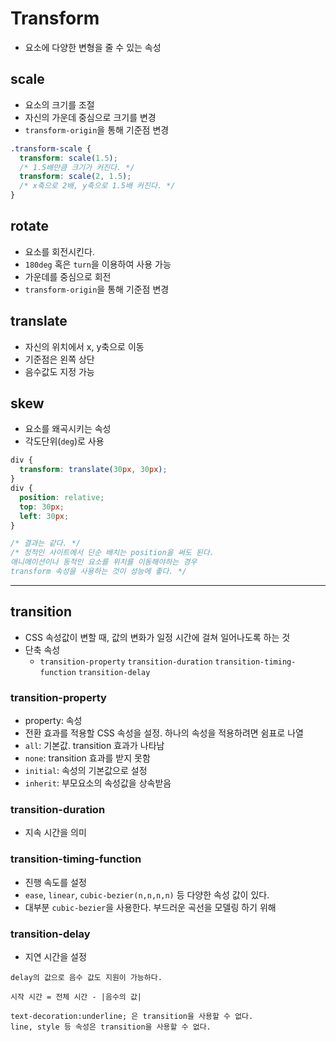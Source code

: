 # Transform

- 요소에 다양한 변형을 줄 수 있는 속성

## scale

- 요소의 크기를 조절
- 자신의 가운데 중심으로 크기를 변경
- `transform-origin`을 통해 기준점 변경

```css
.transform-scale {
  transform: scale(1.5);
  /* 1.5배만큼 크기가 커진다. */
  transform: scale(2, 1.5);
  /* x축으로 2배, y축으로 1.5배 커진다. */
}
```

## rotate

- 요소를 회전시킨다.
- `180deg` 혹은 `turn`을 이용하여 사용 가능
- 가운데를 중심으로 회전
- `transform-origin`을 통해 기준점 변경

## translate

- 자신의 위치에서 x, y축으로 이동
- 기준점은 왼쪽 상단
- 음수값도 지정 가능

## skew

- 요소를 왜곡시키는 속성
- 각도단위(`deg`)로 사용

```css
div {
  transform: translate(30px, 30px);
}
div {
  position: relative;
  top: 30px;
  left: 30px;
}

/* 결과는 같다. */
/* 정적인 사이트에서 단순 배치는 position을 써도 된다.
애니메이션이나 동적인 요소를 위치를 이동해야하는 경우
transform 속성을 사용하는 것이 성능에 좋다. */
```

---

## transition

- CSS 속성값이 변할 때, 값의 변화가 일정 시간에 걸쳐 일어나도록 하는 것
- 단축 속성
  - `transition-property` `transition-duration` `transition-timing-function` `transition-delay`

### transition-property

- property: 속성
- 전환 효과를 적용할 CSS 속성을 설정. 하나의 속성을 적용하려면 쉼표로 나열
- `all`: 기본값. transition 효과가 나타남
- `none`: transition 효과를 받지 못함
- `initial`: 속성의 기본값으로 설정
- `inherit`: 부모요소의 속성값을 상속받음

### transition-duration

- 지속 시간을 의미

### transition-timing-function

- 진행 속도를 설정
- `ease`, `linear`, `cubic-bezier(n,n,n,n)` 등 다양한 속성 값이 있다.
- 대부분 `cubic-bezier`을 사용한다. 부드러운 곡선을 모델링 하기 위해

### transition-delay

- 지연 시간을 설정

```
delay의 값으로 음수 값도 지원이 가능하다.

시작 시간 = 전체 시간 - |음수의 값|
```

```
text-decoration:underline; 은 transition을 사용할 수 없다.
line, style 등 속성은 transition을 사용할 수 없다.
```
